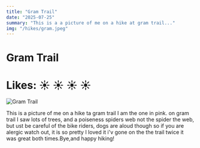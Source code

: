 ```yaml
---
title: "Gram Trail"
date: "2025-07-25"
summary: "This is a a picture of me on a hike at gram trail..."
img: "/hikes/gram.jpeg"
---
```


# Gram Trail

# Likes: :sunny: :sunny: :sunny: :sunny:

![Gram Trail](/hikes/gram.jpeg)

This is a picture of me on a hike ta gram trail I am the one in pink. on gram trail I saw lots of trees, and a poiseness spiders web not the spider the web, but ust be careful of the bike riders, dogs are aloud though so if you are alergic watch out, it is so pretty I loved it i'v gone on the the trail twice it was great both times.Bye,and happy hiking!
